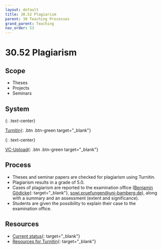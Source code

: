 ```yaml
---
layout: default
title: 30.52 Plagiarism
parent: 30 Teaching Processes
grand_parent: Teaching
nav_order: 53
---
```


# 30.52 Plagiarism

## Scope

- Theses
- Projects
- Seminars

## System

{: .text-center}

[Turnitin](https://www.uni-bamberg.de/its/turnitin){: .btn .btn-green target="_blank"}

{: .text-center}

[VC-Upload](https://vc.uni-bamberg.de/course/view.php?id=61245#section-14){: .btn .btn-green target="_blank"}

## Process

- Theses and seminar papers are checked for plagiarism using Turnitin.
- Plagiarism results in a grade of 5.0.
- Cases of plagiarism are reported to the examination office ([Benjamin Gödicke](https://univis.uni-bamberg.de/formbot/dsc_3Danew_2Ftel_26dir_3Dzuv_2Fabtlg2_2Fref3a_26collection_3D2009w_2Fhuman_2Fpaeda_2Feleme_2Fbeglei_26ref_3Dtel){: target="_blank"}, sowi.pruefungen@uni-bamberg.de), along with a summary and an assessment (extent and significance).
- Students are given the possibility to explain their case to the examination office.

## Resources

- [Current status](https://www.uni-bamberg.de/its/wir/itsm/alle-meldungen/){: target="_blank"}
- [Resources for Turnitin](https://vc.uni-bamberg.de/course/view.php?id=51718){: target="_blank"}

